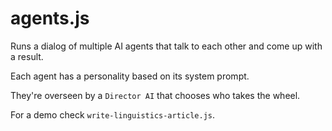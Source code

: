 # agents.js

Runs a dialog of multiple AI agents that talk to each other and come up with a result.

Each agent has a personality based on its system prompt.

They're overseen by a `Director AI` that chooses who takes the wheel.

For a demo check `write-linguistics-article.js`.
